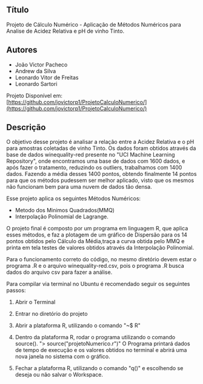 ## Título
Projeto de Cálculo Numérico - Aplicação de Métodos Numéricos para Analise de Acidez Relativa e pH de vinho Tinto.

## Autores
- João Victor Pacheco
- Andrew da Silva
- Leonardo Vitor de Freitas
- Leonardo Sartori
          
Projeto Disponível em: [https://github.com/jovictorp1/ProjetoCalculoNumerico/](https://github.com/jovictorp1/ProjetoCalculoNumerico/)

## Descrição
O objetivo desse projeto é analisar a relação entre a Acidez Relativa e o pH para amostras coletadas de vinho Tinto.
Os dados foram obtidos através da base de dados winequality-red presente no "UCI Machine Learning Repository", onde encontramos
uma base de dados com 1600 dados, e após fazer o tratamento, reduzindo os outliers, trabalhamos com  1400 dados. Fazendo a média 
desses 1400 pontos, obtendo finalmente 14 pontos para que os métodos pudessem ser melhor aplicado, visto que os mesmos não 
funcionam bem para uma nuvem de dados tão densa.

Esse projeto aplica os seguintes Métodos Numéricos:
- Metodo dos Minimos Quadrados(MMQ)
- Interpolação Polinomial de Lagrange.
  
O projeto final é composto por um programa em linguagem R, que aplica esses métodos, e faz a plotagem de um gráfico de Dispersão
para os 14 pontos obtidos pelo Cálculo da Média,traça a curva obtida pelo MMQ e printa em tela testes de valores obtidos através
da Interpolação Polinomial.

Para o funcionamento correto do código, no mesmo diretório devem estar o programa .R e o arquivo winequality-red.csv, pois o
programa .R busca dados do arquivo csv para fazer a análise.

Para compilar via terminal no Ubuntu é recomendado seguir os seguintes passos:
1.  Abrir o Terminal
2.  Entrar no diretório do projeto
3.  Abrir a plataforma R, utilizando o comando "~$ R"
4.  Dentro da plataforma R, rodar o programa utilizando o comando source(). "> source("projetoNumerico.r")"
    O Programa printará dados de tempo de execução e os valores obtidos no terminal e abrirá uma nova janela no sistema com o gráfico.
    
5.  Fechar a plataforma R, utilizando o comando "q()" e escolhendo se deseja ou não salvar o Workspace.
